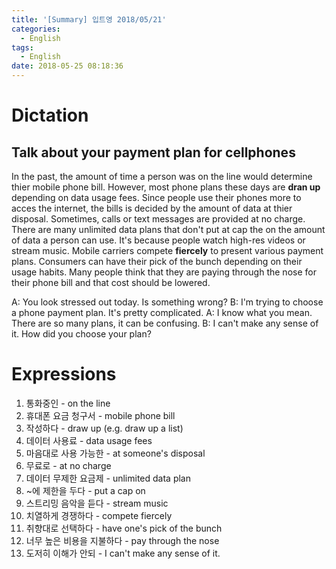 ```yaml
---
title: '[Summary] 입트영 2018/05/21'
categories:
  - English
tags:
  - English
date: 2018-05-25 08:18:36
---
```


# Dictation
## Talk about your payment plan for cellphones

In the past, the amount of time a person was on the line would determine thier mobile phone bill. However, most phone plans these days are **dran up** depending on data usage fees. Since people use their phones more to acces the internet, the bills is decided by the amount of data at thier disposal. Sometimes, calls or text messages are provided at no charge. There are many unlimited data plans that don't put at cap the on the amount of data a person can use. It's because people watch high-res videos or stream music. Mobile carriers compete **fiercely** to present various payment plans. Consumers can have their pick of the bunch depending on their usage habits. Many people think that they are paying through the nose for their phone bill and that cost should be lowered.

A: You look stressed out today. Is something wrong?
B: I'm trying to choose a phone payment plan. It's pretty complicated.
A: I know what you mean. There are so many plans, it can be confusing.
B: I can't make any sense of it. How did you choose your plan?

# Expressions
1. 통화중인 - on the line
2. 휴대폰 요금 청구서 - mobile phone bill
3. 작성하다 - draw up (e.g. draw up a list)
4. 데이터 사용료 - data usage fees
5. 마음대로 사용 가능한 - at someone's disposal
6. 무료로 - at no charge
7. 데이터 무제한 요금제 - unlimited data plan
8. ~에 제한을 두다 - put a cap on
9. 스트리밍 음악을 듣다 - stream music
10. 치열하게 경쟁하다 - compete fiercely
11. 취향대로 선택하다 - have one's pick of the bunch
12. 너무 높은 비용을 지불하다 - pay through the nose
13. 도저히 이해가 안되 - I can't make any sense of it.
